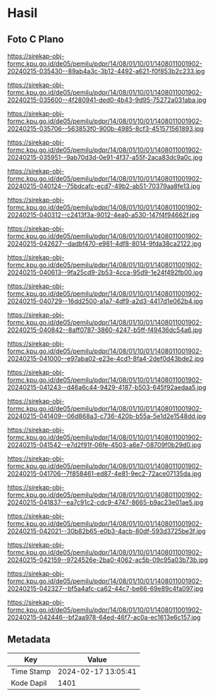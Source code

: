 # Hasil

## Foto C Plano

https://sirekap-obj-formc.kpu.go.id/de05/pemilu/pdpr/14/08/01/10/01/1408011001902-20240215-035430--89ab4a3c-3b12-4492-a621-f0f853b2c233.jpg

https://sirekap-obj-formc.kpu.go.id/de05/pemilu/pdpr/14/08/01/10/01/1408011001902-20240215-035600--4f280941-ded0-4b43-9d95-75272a031aba.jpg

https://sirekap-obj-formc.kpu.go.id/de05/pemilu/pdpr/14/08/01/10/01/1408011001902-20240215-035706--563853f0-900b-4985-8cf3-451571561893.jpg

https://sirekap-obj-formc.kpu.go.id/de05/pemilu/pdpr/14/08/01/10/01/1408011001902-20240215-035951--9ab70d3d-0e91-4f37-a55f-2aca83dc9a0c.jpg

https://sirekap-obj-formc.kpu.go.id/de05/pemilu/pdpr/14/08/01/10/01/1408011001902-20240215-040124--75bdcafc-ecd7-49b2-ab51-70379aa8fe13.jpg

https://sirekap-obj-formc.kpu.go.id/de05/pemilu/pdpr/14/08/01/10/01/1408011001902-20240215-040312--c2413f3a-9012-4ea0-a530-147f4f94662f.jpg

https://sirekap-obj-formc.kpu.go.id/de05/pemilu/pdpr/14/08/01/10/01/1408011001902-20240215-042627--dadbf470-e981-4df8-8014-9fda38ca2122.jpg

https://sirekap-obj-formc.kpu.go.id/de05/pemilu/pdpr/14/08/01/10/01/1408011001902-20240215-040613--9fa25cd9-2b53-4cca-95d9-1e24f492fb00.jpg

https://sirekap-obj-formc.kpu.go.id/de05/pemilu/pdpr/14/08/01/10/01/1408011001902-20240215-040729--16dd2500-a1a7-4df9-a2d3-4417d1e062b4.jpg

https://sirekap-obj-formc.kpu.go.id/de05/pemilu/pdpr/14/08/01/10/01/1408011001902-20240215-040842--8aff0787-3860-4247-b5ff-f49436dc54a6.jpg

https://sirekap-obj-formc.kpu.go.id/de05/pemilu/pdpr/14/08/01/10/01/1408011001902-20240215-041000--e97aba02-e23e-4cd1-8fa4-2def0d43bde2.jpg

https://sirekap-obj-formc.kpu.go.id/de05/pemilu/pdpr/14/08/01/10/01/1408011001902-20240215-041243--d46a6c44-9429-4187-b503-645f92aedaa5.jpg

https://sirekap-obj-formc.kpu.go.id/de05/pemilu/pdpr/14/08/01/10/01/1408011001902-20240215-041409--06d868a3-c736-420b-b55a-5e1d2e1548dd.jpg

https://sirekap-obj-formc.kpu.go.id/de05/pemilu/pdpr/14/08/01/10/01/1408011001902-20240215-041542--e7d2f91f-06fe-4503-a6e7-08709f0b29d0.jpg

https://sirekap-obj-formc.kpu.go.id/de05/pemilu/pdpr/14/08/01/10/01/1408011001902-20240215-041706--7f858461-ed87-4e81-9ec2-72ace07135da.jpg

https://sirekap-obj-formc.kpu.go.id/de05/pemilu/pdpr/14/08/01/10/01/1408011001902-20240215-041837--ea7c91c2-cdc9-4747-8665-b9ac23e01ae5.jpg

https://sirekap-obj-formc.kpu.go.id/de05/pemilu/pdpr/14/08/01/10/01/1408011001902-20240215-042021--30b82b65-e0b3-4acb-80df-593d3725be3f.jpg

https://sirekap-obj-formc.kpu.go.id/de05/pemilu/pdpr/14/08/01/10/01/1408011001902-20240215-042159--9724526e-2ba0-4062-ac5b-09c95a03b73b.jpg

https://sirekap-obj-formc.kpu.go.id/de05/pemilu/pdpr/14/08/01/10/01/1408011001902-20240215-042327--bf5a4afc-ca62-44c7-be66-69e89c4fa097.jpg

https://sirekap-obj-formc.kpu.go.id/de05/pemilu/pdpr/14/08/01/10/01/1408011001902-20240215-042446--bf2aa978-64ed-46f7-ac0a-ec1613e6c157.jpg


## Metadata

| Key        | Value               |
| ---------- | ------------------- |
| Time Stamp | 2024-02-17 13:05:41 |
| Kode Dapil | 1401                |



